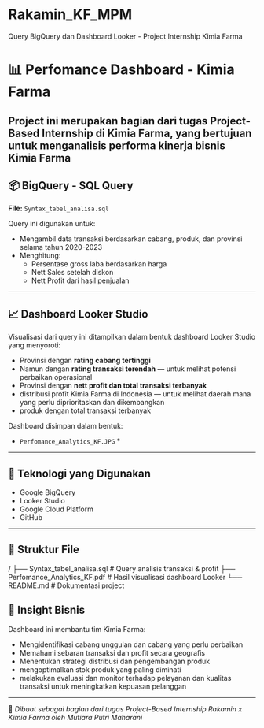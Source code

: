 # Rakamin_KF_MPM
Query BigQuery dan Dashboard Looker - Project Internship Kimia Farma
# 📊 Perfomance Dashboard - Kimia Farma

Project ini merupakan bagian dari tugas Project-Based Internship di Kimia Farma, yang bertujuan untuk menganalisis performa kinerja bisnis Kimia Farma
---

## 📦 BigQuery - SQL Query

**File:** `Syntax_tabel_analisa.sql`

Query ini digunakan untuk:
- Mengambil data transaksi berdasarkan cabang, produk, dan provinsi selama tahun 2020-2023
- Menghitung:
  - Persentase gross laba berdasarkan harga
  - Nett Sales setelah diskon
  - Nett Profit dari hasil penjualan

---

## 📈 Dashboard Looker Studio

Visualisasi dari query ini ditampilkan dalam bentuk dashboard Looker Studio yang menyoroti:
- Provinsi dengan **rating cabang tertinggi**
- Namun dengan **rating transaksi terendah** — untuk melihat potensi perbaikan operasional
- Provinsi dengan **nett profit dan total transaksi terbanyak**
- distribusi profit Kimia Farma di Indonesia — untuk melihat daerah mana yang perlu diprioritaskan dan dikembangkan 
- produk dengan total transaksi terbanyak

Dashboard disimpan dalam bentuk:
- `Perfomance_Analytics_KF.JPG` *

---

## 🔑 Teknologi yang Digunakan
- Google BigQuery
- Looker Studio
- Google Cloud Platform
- GitHub

---

## 📁 Struktur File
/
├── Syntax_tabel_analisa.sql # Query analisis transaksi & profit
├── Perfomance_Analytics_KF.pdf # Hasil visualisasi dashboard Looker
└── README.md # Dokumentasi project


## 🧠 Insight Bisnis
Dashboard ini membantu tim Kimia Farma:
- Mengidentifikasi cabang unggulan dan cabang yang perlu perbaikan
- Memahami sebaran transaksi dan profit secara geografis
- Menentukan strategi distribusi dan pengembangan produk
- mengoptimalkan stok produk yang paling diminati
- melakukan evaluasi dan monitor terhadap pelayanan dan kualitas transaksi untuk meningkatkan kepuasan pelanggan

---

📌 *Dibuat sebagai bagian dari tugas Project-Based Internship Rakamin x Kimia Farma oleh Mutiara Putri Maharani*
